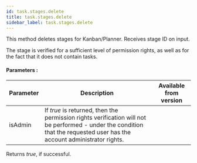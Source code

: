 ```yaml
---
id: task.stages.delete
title: task.stages.delete
sidebar_label: task.stages.delete
---
```

This method deletes stages for Kanban/Planner. Receives stage ID on input.

The stage is verified for a sufficient level of permission rights, as well as for the fact that it does not contain tasks.

#### Parameters :

| Parameter | Description | Available from version |
| --- | --- | --- |
| isAdmin | If _true_ is returned, then the permission rights verification will not be performed - under the condition that the requested user has the account administrator rights. |     |

Returns _true_, if successful.